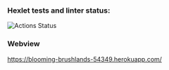 ### Hexlet tests and linter status:
![Actions Status](/workflows/hexlet-check/badge.svg)

### Webview

https://blooming-brushlands-54349.herokuapp.com/
